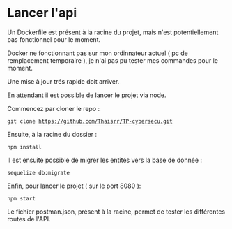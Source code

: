 

# Lancer l'api

Un Dockerfile est présent à la racine du projet, mais n'est potentiellement pas fonctionnel pour le moment.

Docker ne fonctionnant pas sur mon ordinnateur actuel ( pc de remplacement temporaire ), je n'ai pas pu tester mes commandes pour le moment.

Une mise à jour trés rapide doit arriver. 

En attendant il est possible de lancer le projet via node.

Commencez par cloner le repo :

<code>git clone https://github.com/Thaisrr/TP-cybersecu.git </code>

Ensuite, à la racine du dossier : 

<code>npm install</code>

Il est ensuite possible de migrer les entités vers la base de donnée : 

<code>sequelize db:migrate</code>

Enfin, pour lancer le projet ( sur le port 8080 ):

<code>npm start</code>

Le fichier postman.json, présent à la racine, permet de tester les différentes routes de l'API.
